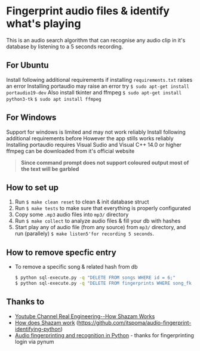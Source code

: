 # Fingerprint audio files & identify what's playing
   This is an audio search algorithm that can recognise any audio clip in it's database by listening to a 5 seconds recording.
   ## For Ubuntu
   Install following additional requirements if installing `requirements.txt` raises an error
   Installing portaudio may raise an error try 
      `$ sudo apt-get install portaudio19-dev`
   Also install tkinter and ffmpeg
      `$ sudo apt-get install python3-tk`
      `$ sudo apt install ffmpeg`

    
   ## For Windows
   Support for windows is limited and may not work reliably 
   Install following additional requirements before
   However the app stills works reliably
   Installing portaudio requires Visual Sudio and Visual C++ 14.0 or higher
   ffmpeg can be downloaded from it's official website
   >**Since command prompt does not support coloured output most of the text will be garbled**



## How to set up 

1. Run `$ make clean reset` to clean & init database struct
2. Run `$ make tests` to make sure that everything is properly configurated
3. Copy some `.mp3` audio files into `mp3/` directory
4. Run `$ make collect` to analyze audio files & fill your db with hashes
5. Start play any of audio file (from any source) from `mp3/` directory, and run (parallely) `$ make listen5'for recording 5 seconds`.


## How to remove specfic entry
- To remove a specific song & related hash from db

  ```bash
  $ python sql-execute.py -q "DELETE FROM songs WHERE id = 6;"
  $ python sql-execute.py -q "DELETE FROM fingerprints WHERE song_fk = 6;"
  ```

## Thanks to
- [Youtube Channel Real Engineering--How Shazam Works](https://www.youtube.com/watch?v=kMNSAhsyiDg)
- [How does Shazam work](http://coding-geek.com/how-shazam-works)
  (https://github.com/itspoma/audio-fingerprint-identifying-python)
- [Audio fingerprinting and recognition in Python](https://github.com/worldveil/dejavu) - thanks for fingerprinting login via   pynum

